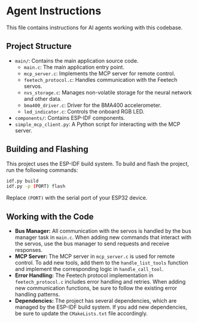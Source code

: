 # Agent Instructions

This file contains instructions for AI agents working with this codebase.

## Project Structure

*   `main/`: Contains the main application source code.
    *   `main.c`: The main application entry point.
    *   `mcp_server.c`: Implements the MCP server for remote control.
    *   `feetech_protocol.c`: Handles communication with the Feetech servos.
    *   `nvs_storage.c`: Manages non-volatile storage for the neural network and other data.
    *   `bma400_driver.c`: Driver for the BMA400 accelerometer.
    *   `led_indicator.c`: Controls the onboard RGB LED.
*   `components/`: Contains ESP-IDF components.
*   `simple_mcp_client.py`: A Python script for interacting with the MCP server.

## Building and Flashing

This project uses the ESP-IDF build system. To build and flash the project, run the following commands:

```bash
idf.py build
idf.py -p (PORT) flash
```

Replace `(PORT)` with the serial port of your ESP32 device.

## Working with the Code

*   **Bus Manager:** All communication with the servos is handled by the bus manager task in `main.c`. When adding new commands that interact with the servos, use the bus manager to send requests and receive responses.
*   **MCP Server:** The MCP server in `mcp_server.c` is used for remote control. To add new tools, add them to the `handle_list_tools` function and implement the corresponding logic in `handle_call_tool`.
*   **Error Handling:** The Feetech protocol implementation in `feetech_protocol.c` includes error handling and retries. When adding new communication functions, be sure to follow the existing error handling patterns.
*   **Dependencies:** The project has several dependencies, which are managed by the ESP-IDF build system. If you add new dependencies, be sure to update the `CMakeLists.txt` file accordingly.
